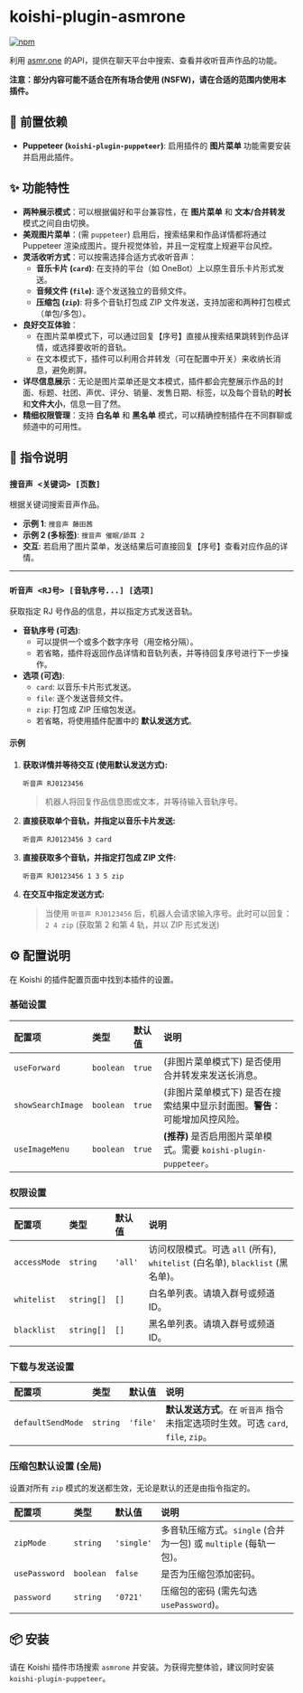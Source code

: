 # koishi-plugin-asmrone

[![npm](https://img-shields.io/npm/v/koishi-plugin-asmrone?style=flat-square)](https://www.npmjs.com/package/koishi-plugin-asmrone)

利用 [asmr.one](https://asmr.one) 的API，提供在聊天平台中搜索、查看并收听音声作品的功能。

**注意：部分内容可能不适合在所有场合使用 (NSFW)，请在合适的范围内使用本插件。**

## 🧩 前置依赖

- **Puppeteer (`koishi-plugin-puppeteer`)**: 启用插件的 **图片菜单** 功能需要安装并启用此插件。

## ✨ 功能特性

- **两种展示模式**：可以根据偏好和平台兼容性，在 **图片菜单** 和 **文本/合并转发** 模式之间自由切换。
- **美观图片菜单**：(需 `puppeteer`) 启用后，搜索结果和作品详情都将通过 Puppeteer 渲染成图片。提升视觉体验，并且一定程度上规避平台风控。
- **灵活收听方式**：可以按需选择合适方式收听音声：
    - **音乐卡片 (`card`)**: 在支持的平台（如 OneBot）上以原生音乐卡片形式发送。
    - **音频文件 (`file`)**: 逐个发送独立的音频文件。
    - **压缩包 (`zip`)**: 将多个音轨打包成 ZIP 文件发送，支持加密和两种打包模式（单包/多包）。
- **良好交互体验**：
    - 在图片菜单模式下，可以通过回复【序号】直接从搜索结果跳转到作品详情，或选择要收听的音轨。
    - 在文本模式下，插件可以利用合并转发（可在配置中开关）来收纳长消息，避免刷屏。
- **详尽信息展示**：无论是图片菜单还是文本模式，插件都会完整展示作品的封面、标题、社团、声优、评分、销量、发售日期、标签，以及每个音轨的**时长**和**文件大小**，信息一目了然。
- **精细权限管理**：支持 **白名单** 和 **黑名单** 模式，可以精确控制插件在不同群聊或频道中的可用性。

## 📖 指令说明

### `搜音声 <关键词> [页数]`

根据关键词搜索音声作品。

- **示例 1**: `搜音声 藤田茜`
- **示例 2 (多标签)**: `搜音声 催眠/舔耳 2`
- **交互**: 若启用了图片菜单，发送结果后可直接回复【序号】查看对应作品的详情。

---

### `听音声 <RJ号> [音轨序号...] [选项]`

获取指定 RJ 号作品的信息，并以指定方式发送音轨。

- **音轨序号 (可选)**:
  - 可以提供一个或多个数字序号（用空格分隔）。
  - 若省略，插件将返回作品详情和音轨列表，并等待回复序号进行下一步操作。
- **选项 (可选)**:
  - `card`: 以音乐卡片形式发送。
  - `file`: 逐个发送音频文件。
  - `zip`: 打包成 ZIP 压缩包发送。
  - 若省略，将使用插件配置中的 **默认发送方式**。

#### 示例

1.  **获取详情并等待交互 (使用默认发送方式):**
    ```
    听音声 RJ0123456
    ```
    > 机器人将回复作品信息图或文本，并等待输入音轨序号。

2.  **直接获取单个音轨，并指定以音乐卡片发送:**
    ```
    听音声 RJ0123456 3 card
    ```

3.  **直接获取多个音轨，并指定打包成 ZIP 文件:**
    ```
    听音声 RJ0123456 1 3 5 zip
    ```

4.  **在交互中指定发送方式:**
    > 当使用 `听音声 RJ0123456` 后，机器人会请求输入序号。此时可以回复：
    > `2 4 zip` (获取第 2 和第 4 轨，并以 ZIP 形式发送)

## ⚙️ 配置说明

在 Koishi 的插件配置页面中找到本插件的设置。

### 基础设置

| 配置项 | 类型 | 默认值 | 说明 |
| :--- | :--- | :--- | :--- |
| `useForward` | `boolean` | `true` | (非图片菜单模式下) 是否使用合并转发来发送长消息。 |
| `showSearchImage` | `boolean` | `true` | (非图片菜单模式下) 是否在搜索结果中显示封面图。**警告**：可能增加风控风险。 |
| `useImageMenu` | `boolean` | `true` | **(推荐)** 是否启用图片菜单模式。需要 `koishi-plugin-puppeteer`。 |

### 权限设置

| 配置项 | 类型 | 默认值 | 说明 |
| :--- | :--- | :--- | :--- |
| `accessMode` | `string` | `'all'` | 访问权限模式。可选 `all` (所有), `whitelist` (白名单), `blacklist` (黑名单)。 |
| `whitelist` | `string[]` | `[]` | 白名单列表。请填入群号或频道 ID。 |
| `blacklist` | `string[]` | `[]` | 黑名单列表。请填入群号或频道 ID。 |

### 下载与发送设置

| 配置项 | 类型 | 默认值 | 说明 |
| :--- | :--- | :--- | :--- |
| `defaultSendMode` | `string` | `'file'` | **默认发送方式**。在 `听音声` 指令未指定选项时生效。可选 `card`, `file`, `zip`。 |

### 压缩包默认设置 (全局)

设置对所有 `zip` 模式的发送都生效，无论是默认的还是由指令指定的。

| 配置项 | 类型 | 默认值 | 说明 |
| :--- | :--- | :--- | :--- |
| `zipMode` | `string` | `'single'` | 多音轨压缩方式。`single` (合并为一包) 或 `multiple` (每轨一包)。 |
| `usePassword` | `boolean` | `false` | 是否为压缩包添加密码。 |
| `password` | `string` | `'0721'` | 压缩包的密码 (需先勾选 `usePassword`)。 |

## 📦 安装

请在 Koishi 插件市场搜索 `asmrone` 并安装。为获得完整体验，建议同时安装 `koishi-plugin-puppeteer`。